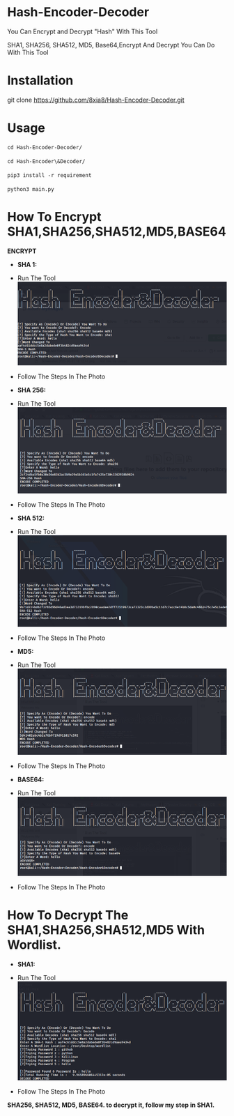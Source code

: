 

# Hash-Encoder-Decoder
You Can Encrypt and Decrypt "Hash" With This Tool

SHA1, SHA256, SHA512, MD5, Base64,Encrypt And Decrypt You Can Do With This Tool

#  Installation
git clone https://github.com/8xia8/Hash-Encoder-Decoder.git

# Usage

    cd Hash-Encoder-Decoder/

    cd Hash-Encoder\&Decoder/
    
    pip3 install -r requirement

    python3 main.py
    
# How To Encrypt SHA1,SHA256,SHA512,MD5,BASE64
**ENCRYPT**

* **SHA 1:**
* Run The Tool
![All Text](https://raw.githubusercontent.com/8xia8/MyImages/master/sha1encode.png)
* Follow The Steps In The Photo

* **SHA 256:**
* Run The Tool
![All Text](https://raw.githubusercontent.com/8xia8/MyImages/master/sha256encode.png)
* Follow The Steps In The Photo

* **SHA 512:**
* Run The Tool
![All Text](https://raw.githubusercontent.com/8xia8/MyImages/master/sha512encode.png)
* Follow The Steps In The Photo

*  **MD5:**
* Run The Tool
![All Text](https://raw.githubusercontent.com/8xia8/MyImages/master/md5encode.png)
* Follow The Steps In The Photo

* **BASE64:**
* Run The Tool
![All Text](https://raw.githubusercontent.com/8xia8/MyImages/master/base64encode.png)
* Follow The Steps In The Photo

# How To Decrypt The SHA1,SHA256,SHA512,MD5 With Wordlist.

* **SHA1:**

* Run The Tool
![All Text](https://raw.githubusercontent.com/8xia8/MyImages/master/sha1decode.png)
* Follow The Steps In The Photo

**SHA256, SHA512, MD5, BASE64. to decrypt it, follow my step in SHA1.**




    

 
